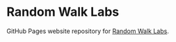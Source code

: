 # Random Walk Labs
GitHub Pages website repository for [Random Walk Labs](http://randomwalklabs.org).
